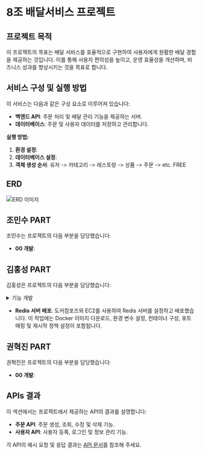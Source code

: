 # 8조 배달서비스 프로젝트

## 프로젝트 목적

이 프로젝트의 목표는 배달 서비스를 효율적으로 구현하여 사용자에게 원활한 배달 경험을 제공하는 것입니다. 이를 통해 사용자 편의성을 높이고, 운영 효율성을 개선하며, 비즈니스 성과를 향상시키는 것을 목표로 합니다.

## 서비스 구성 및 실행 방법

이 서비스는 다음과 같은 구성 요소로 이루어져 있습니다:
- **백엔드 API**: 주문 처리 및 배달 관리 기능을 제공하는 서버.
- **데이터베이스**: 주문 및 사용자 데이터를 저장하고 관리합니다.

**실행 방법:**
1. **환경 설정**: 
2. **데이터베이스 설정**:
3. **객체 생성 순서**: 유저 -> 카테고리 -> 레스토랑 -> 상품 -> 주문 -> etc. FREE


## ERD
![ERD 이미지](https://github.com/user-attachments/assets/004ca688-3bd6-433e-ac8d-5a66243db4c1)

## 조민수 PART

조민수는 프로젝트의 다음 부분을 담당했습니다:
- **00 개발**: 


## 김홍성 PART

김홍성은 프로젝트의 다음 부분을 담당했습니다:
<details>
<summary>기능 개발</summary>

- **카테고리**: 카테고리 생성, 리스트 조회, 수정 기능 구현.
- **레스토랑**: 레스토랑 등록, 정보 조회, 레스토랑 리스트 조회, 레스토랑 해당 상품 리스트 조회, 검색, 수정 및 삭제 기능 구현.
- **상품**: 상품 추가, 정보 조회, 수정 및 삭제 기능 구현.
- **공지사항**: 공지사항 작성, 조회, 수정 및 삭제 기능 구현.

</details>

- **Redis 서버 배포**: 도커컴포즈와 EC2를 사용하여 Redis 서버를 설정하고 배포했습니다. 이 작업에는 Docker 이미지 다운로드, 환경 변수 설정, 컨테이너 구성, 포트 매핑 및 재시작 정책 설정이 포함됩니다.


## 권혁진 PART

권혁진은 프로젝트의 다음 부분을 담당했습니다:
- **00 개발**: 

## APIs 결과

이 섹션에서는 프로젝트에서 제공하는 API의 결과를 설명합니다:
- **주문 API**: 주문 생성, 조회, 수정 및 삭제 기능.
- **사용자 API**: 사용자 등록, 로그인 및 정보 관리 기능.

각 API의 예시 요청 및 응답 결과는 [API 문서](https://혁수님작성하신.포스트맨uri.링크)를 참조해 주세요.
